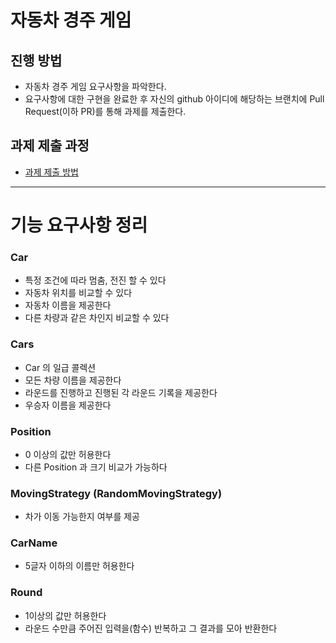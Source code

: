 # 자동차 경주 게임
## 진행 방법
* 자동차 경주 게임 요구사항을 파악한다.
* 요구사항에 대한 구현을 완료한 후 자신의 github 아이디에 해당하는 브랜치에 Pull Request(이하 PR)를 통해 과제를 제출한다.

## 과제 제출 과정
* [과제 제출 방법](https://github.com/next-step/nextstep-docs/tree/master/precourse)


---
# 기능 요구사항 정리


### Car

- 특정 조건에 따라 멈춤, 전진 할 수 있다
- 자동차 위치를 비교할 수 있다
- 자동차 이름을 제공한다
- 다른 차량과 같은 차인지 비교할 수 있다 


### Cars

- Car 의 일급 콜렉션
- 모든 차량 이름을 제공한다 
- 라운드를 진행하고 진행된 각 라운드 기록을 제공한다 
- 우승자 이름을 제공한다 


### Position

- 0 이상의 값만 허용한다 
- 다른 Position 과 크기 비교가 가능하다


### MovingStrategy (RandomMovingStrategy)

- 차가 이동 가능한지 여부를 제공 


### CarName

- 5글자 이하의 이름만 허용한다 


### Round

- 1이상의 값만 허용한다
- 라운드 수만큼 주어진 입력을(함수) 반복하고 그 결과를 모아 반환한다